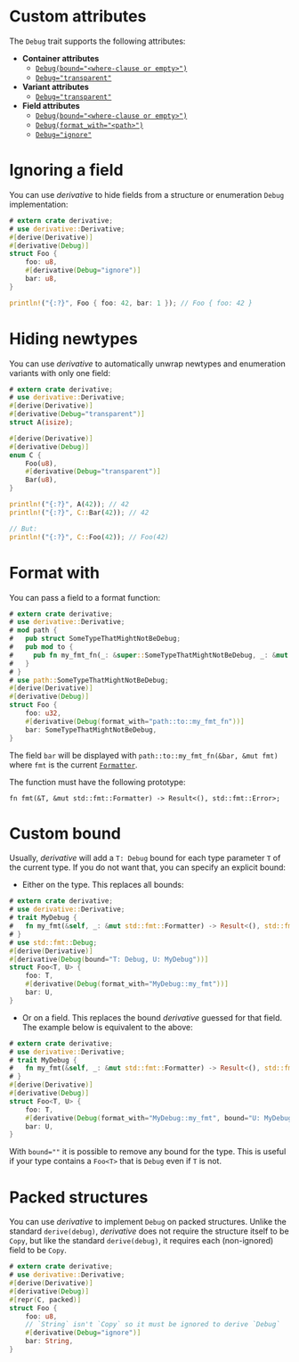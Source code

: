 # Custom attributes
The `Debug` trait supports the following attributes:

* **Container attributes**
    * [`Debug(bound="<where-clause or empty>")`](#custom-bound)
    * [`Debug="transparent"`](#hiding-newtypes)
* **Variant attributes**
    * [`Debug="transparent"`](#hiding-newtypes)
* **Field attributes**
    * [`Debug(bound="<where-clause or empty>")`](#custom-bound)
    * [`Debug(format_with="<path>")`](#format-with)
    * [`Debug="ignore"`](#ignoring-a-field)

# Ignoring a field

You can use *derivative* to hide fields from a structure or enumeration `Debug`
implementation:

```rust
# extern crate derivative;
# use derivative::Derivative;
#[derive(Derivative)]
#[derivative(Debug)]
struct Foo {
    foo: u8,
    #[derivative(Debug="ignore")]
    bar: u8,
}

println!("{:?}", Foo { foo: 42, bar: 1 }); // Foo { foo: 42 }
```

# Hiding newtypes

You can use *derivative* to automatically unwrap newtypes and enumeration
variants with only one field:

```rust
# extern crate derivative;
# use derivative::Derivative;
#[derive(Derivative)]
#[derivative(Debug="transparent")]
struct A(isize);

#[derive(Derivative)]
#[derivative(Debug)]
enum C {
    Foo(u8),
    #[derivative(Debug="transparent")]
    Bar(u8),
}

println!("{:?}", A(42)); // 42
println!("{:?}", C::Bar(42)); // 42

// But:
println!("{:?}", C::Foo(42)); // Foo(42)
```

# Format with

You can pass a field to a format function:

```rust
# extern crate derivative;
# use derivative::Derivative;
# mod path {
#   pub struct SomeTypeThatMightNotBeDebug;
#   pub mod to {
#     pub fn my_fmt_fn(_: &super::SomeTypeThatMightNotBeDebug, _: &mut std::fmt::Formatter) -> Result<(), std::fmt::Error> { unimplemented!() }
#   }
# }
# use path::SomeTypeThatMightNotBeDebug;
#[derive(Derivative)]
#[derivative(Debug)]
struct Foo {
    foo: u32,
    #[derivative(Debug(format_with="path::to::my_fmt_fn"))]
    bar: SomeTypeThatMightNotBeDebug,
}
```

The field `bar` will be displayed with `path::to::my_fmt_fn(&bar, &mut fmt)`
where `fmt` is the current [`Formatter`].

The function must have the following prototype:

```rust,ignore
fn fmt(&T, &mut std::fmt::Formatter) -> Result<(), std::fmt::Error>;
```

# Custom bound

Usually, *derivative* will add a `T: Debug` bound for each type parameter `T`
of the current type. If you do not want that, you can specify an explicit bound:

* Either on the type. This replaces all bounds:

```rust
# extern crate derivative;
# use derivative::Derivative;
# trait MyDebug {
#   fn my_fmt(&self, _: &mut std::fmt::Formatter) -> Result<(), std::fmt::Error>;
# }
# use std::fmt::Debug;
#[derive(Derivative)]
#[derivative(Debug(bound="T: Debug, U: MyDebug"))]
struct Foo<T, U> {
    foo: T,
    #[derivative(Debug(format_with="MyDebug::my_fmt"))]
    bar: U,
}
```

* Or on a field. This replaces the bound *derivative* guessed for that field. The example below is equivalent to the above:

```rust
# extern crate derivative;
# use derivative::Derivative;
# trait MyDebug {
#   fn my_fmt(&self, _: &mut std::fmt::Formatter) -> Result<(), std::fmt::Error>;
# }
#[derive(Derivative)]
#[derivative(Debug)]
struct Foo<T, U> {
    foo: T,
    #[derivative(Debug(format_with="MyDebug::my_fmt", bound="U: MyDebug"))]
    bar: U,
}
```

With `bound=""` it is possible to remove any bound for the type. This is useful
if your type contains a `Foo<T>` that is `Debug` even if `T` is not.

[`Formatter`]: https://doc.rust-lang.org/std/fmt/struct.Formatter.html

# Packed structures

You can use *derivative* to implement `Debug` on packed structures. Unlike the standard `derive(debug)`, *derivative* does not require the structure itself to be `Copy`, but like the standard `derive(debug)`, it requires each (non-ignored) field to be `Copy`.

```rust
# extern crate derivative;
# use derivative::Derivative;
#[derive(Derivative)]
#[derivative(Debug)]
#[repr(C, packed)]
struct Foo {
    foo: u8,
    // `String` isn't `Copy` so it must be ignored to derive `Debug`
    #[derivative(Debug="ignore")]
    bar: String,
}
```
